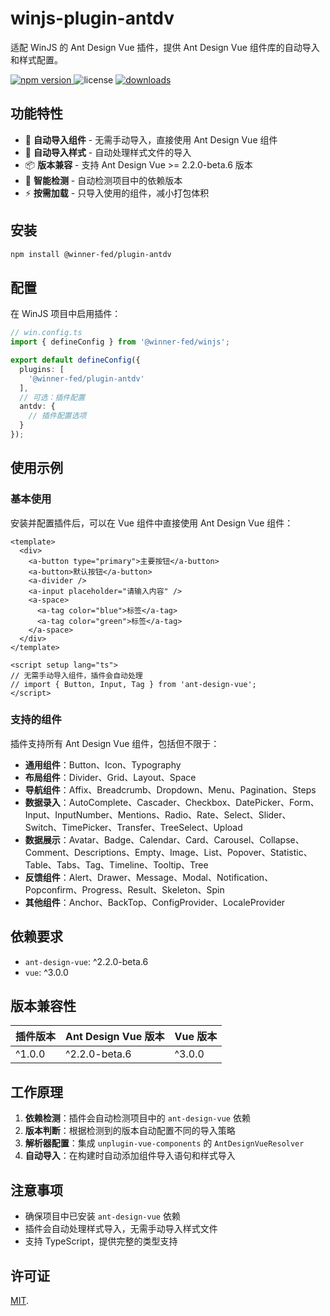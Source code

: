 # winjs-plugin-antdv

适配 WinJS 的 Ant Design Vue 插件，提供 Ant Design Vue 组件库的自动导入和样式配置。

<p>
  <a href="https://npmjs.com/package/@winner-fed/plugin-antdv">
   <img src="https://img.shields.io/npm/v/@winner-fed/plugin-antdv?style=flat-square&colorA=564341&colorB=EDED91" alt="npm version" />
  </a>
  <img src="https://img.shields.io/badge/License-MIT-blue.svg?style=flat-square&colorA=564341&colorB=EDED91" alt="license" />
  <a href="https://npmcharts.com/compare/@winner-fed/plugin-antdv?minimal=true"><img src="https://img.shields.io/npm/dm/@winner-fed/plugin-antdv.svg?style=flat-square&colorA=564341&colorB=EDED91" alt="downloads" /></a>
</p>

## 功能特性

- 🚀 **自动导入组件** - 无需手动导入，直接使用 Ant Design Vue 组件
- 🎨 **自动导入样式** - 自动处理样式文件的导入
- 📦 **版本兼容** - 支持 Ant Design Vue >= 2.2.0-beta.6 版本
- 🔧 **智能检测** - 自动检测项目中的依赖版本
- ⚡ **按需加载** - 只导入使用的组件，减小打包体积

## 安装

```bash
npm install @winner-fed/plugin-antdv
```

## 配置

在 WinJS 项目中启用插件：

```typescript
// win.config.ts
import { defineConfig } from '@winner-fed/winjs';

export default defineConfig({
  plugins: [
    '@winner-fed/plugin-antdv'
  ],
  // 可选：插件配置
  antdv: {
    // 插件配置选项
  }
});
```

## 使用示例

### 基本使用

安装并配置插件后，可以在 Vue 组件中直接使用 Ant Design Vue 组件：

```vue
<template>
  <div>
    <a-button type="primary">主要按钮</a-button>
    <a-button>默认按钮</a-button>
    <a-divider />
    <a-input placeholder="请输入内容" />
    <a-space>
      <a-tag color="blue">标签</a-tag>
      <a-tag color="green">标签</a-tag>
    </a-space>
  </div>
</template>

<script setup lang="ts">
// 无需手动导入组件，插件会自动处理
// import { Button, Input, Tag } from 'ant-design-vue';
</script>
```

### 支持的组件

插件支持所有 Ant Design Vue 组件，包括但不限于：

- **通用组件**：Button、Icon、Typography
- **布局组件**：Divider、Grid、Layout、Space
- **导航组件**：Affix、Breadcrumb、Dropdown、Menu、Pagination、Steps
- **数据录入**：AutoComplete、Cascader、Checkbox、DatePicker、Form、Input、InputNumber、Mentions、Radio、Rate、Select、Slider、Switch、TimePicker、Transfer、TreeSelect、Upload
- **数据展示**：Avatar、Badge、Calendar、Card、Carousel、Collapse、Comment、Descriptions、Empty、Image、List、Popover、Statistic、Table、Tabs、Tag、Timeline、Tooltip、Tree
- **反馈组件**：Alert、Drawer、Message、Modal、Notification、Popconfirm、Progress、Result、Skeleton、Spin
- **其他组件**：Anchor、BackTop、ConfigProvider、LocaleProvider

## 依赖要求

- `ant-design-vue`: ^2.2.0-beta.6
- `vue`: ^3.0.0

## 版本兼容性

| 插件版本 | Ant Design Vue 版本 | Vue 版本 |
|---------|-------------------|----------|
| ^1.0.0  | ^2.2.0-beta.6    | ^3.0.0   |

## 工作原理

1. **依赖检测**：插件会自动检测项目中的 `ant-design-vue` 依赖
2. **版本判断**：根据检测到的版本自动配置不同的导入策略
3. **解析器配置**：集成 `unplugin-vue-components` 的 `AntDesignVueResolver`
4. **自动导入**：在构建时自动添加组件导入语句和样式导入

## 注意事项

- 确保项目中已安装 `ant-design-vue` 依赖
- 插件会自动处理样式导入，无需手动导入样式文件
- 支持 TypeScript，提供完整的类型支持

## 许可证

[MIT](./LICENSE).
